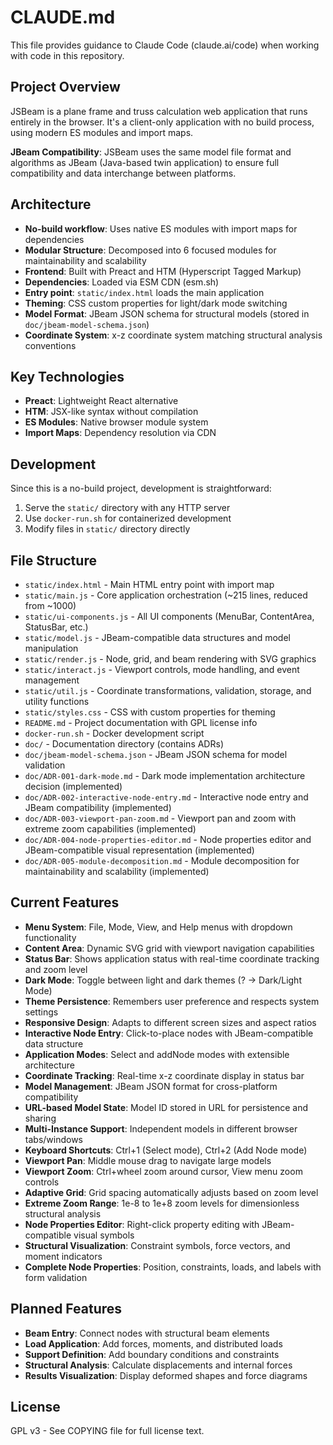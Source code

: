 # CLAUDE.md

This file provides guidance to Claude Code (claude.ai/code) when working with code in this repository.

## Project Overview

JSBeam is a plane frame and truss calculation web application that runs entirely in the browser. It's a client-only application with no build process, using modern ES modules and import maps.

**JBeam Compatibility**: JSBeam uses the same model file format and algorithms as JBeam (Java-based twin application) to ensure full compatibility and data interchange between platforms.

## Architecture

- **No-build workflow**: Uses native ES modules with import maps for dependencies
- **Modular Structure**: Decomposed into 6 focused modules for maintainability and scalability
- **Frontend**: Built with Preact and HTM (Hyperscript Tagged Markup)
- **Dependencies**: Loaded via ESM CDN (esm.sh)
- **Entry point**: `static/index.html` loads the main application
- **Theming**: CSS custom properties for light/dark mode switching
- **Model Format**: JBeam JSON schema for structural models (stored in `doc/jbeam-model-schema.json`)
- **Coordinate System**: x-z coordinate system matching structural analysis conventions

## Key Technologies

- **Preact**: Lightweight React alternative
- **HTM**: JSX-like syntax without compilation
- **ES Modules**: Native browser module system
- **Import Maps**: Dependency resolution via CDN

## Development

Since this is a no-build project, development is straightforward:

1. Serve the `static/` directory with any HTTP server
2. Use `docker-run.sh` for containerized development
3. Modify files in `static/` directory directly

## File Structure

- `static/index.html` - Main HTML entry point with import map
- `static/main.js` - Core application orchestration (~215 lines, reduced from ~1000)
- `static/ui-components.js` - All UI components (MenuBar, ContentArea, StatusBar, etc.)
- `static/model.js` - JBeam-compatible data structures and model manipulation
- `static/render.js` - Node, grid, and beam rendering with SVG graphics
- `static/interact.js` - Viewport controls, mode handling, and event management
- `static/util.js` - Coordinate transformations, validation, storage, and utility functions
- `static/styles.css` - CSS with custom properties for theming
- `README.md` - Project documentation with GPL license info
- `docker-run.sh` - Docker development script
- `doc/` - Documentation directory (contains ADRs)
- `doc/jbeam-model-schema.json` - JBeam JSON schema for model validation
- `doc/ADR-001-dark-mode.md` - Dark mode implementation architecture decision (implemented)
- `doc/ADR-002-interactive-node-entry.md` - Interactive node entry and JBeam compatibility (implemented)
- `doc/ADR-003-viewport-pan-zoom.md` - Viewport pan and zoom with extreme zoom capabilities (implemented)
- `doc/ADR-004-node-properties-editor.md` - Node properties editor and JBeam-compatible visual representation (implemented)
- `doc/ADR-005-module-decomposition.md` - Module decomposition for maintainability and scalability (implemented)

## Current Features

- **Menu System**: File, Mode, View, and Help menus with dropdown functionality
- **Content Area**: Dynamic SVG grid with viewport navigation capabilities
- **Status Bar**: Shows application status with real-time coordinate tracking and zoom level
- **Dark Mode**: Toggle between light and dark themes (? → Dark/Light Mode)
- **Theme Persistence**: Remembers user preference and respects system settings
- **Responsive Design**: Adapts to different screen sizes and aspect ratios
- **Interactive Node Entry**: Click-to-place nodes with JBeam-compatible data structure
- **Application Modes**: Select and addNode modes with extensible architecture
- **Coordinate Tracking**: Real-time x-z coordinate display in status bar
- **Model Management**: JBeam JSON format for cross-platform compatibility
- **URL-based Model State**: Model ID stored in URL for persistence and sharing
- **Multi-Instance Support**: Independent models in different browser tabs/windows
- **Keyboard Shortcuts**: Ctrl+1 (Select mode), Ctrl+2 (Add Node mode)
- **Viewport Pan**: Middle mouse drag to navigate large models
- **Viewport Zoom**: Ctrl+wheel zoom around cursor, View menu zoom controls
- **Adaptive Grid**: Grid spacing automatically adjusts based on zoom level
- **Extreme Zoom Range**: 1e-8 to 1e+8 zoom levels for dimensionless structural analysis
- **Node Properties Editor**: Right-click property editing with JBeam-compatible visual symbols
- **Structural Visualization**: Constraint symbols, force vectors, and moment indicators
- **Complete Node Properties**: Position, constraints, loads, and labels with form validation

## Planned Features

- **Beam Entry**: Connect nodes with structural beam elements
- **Load Application**: Add forces, moments, and distributed loads
- **Support Definition**: Add boundary conditions and constraints
- **Structural Analysis**: Calculate displacements and internal forces
- **Results Visualization**: Display deformed shapes and force diagrams

## License

GPL v3 - See COPYING file for full license text.